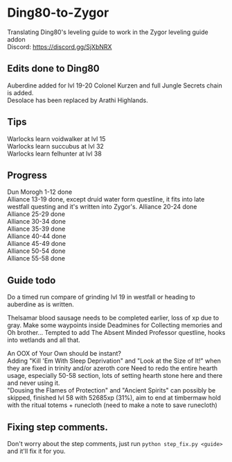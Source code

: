 # Ding80-to-Zygor
Translating Ding80's leveling guide to work in the Zygor leveling guide addon  
Discord: https://discord.gg/SjXbNRX

## Edits done to Ding80
Auberdine added for lvl 19-20
Colonel Kurzen and full Jungle Secrets chain is added.  
Desolace has been replaced by Arathi Highlands.  


## Tips
Warlocks learn voidwalker at lvl 15  
Warlocks learn succubus at lvl 32  
Warlocks learn felhunter at lvl 38

## Progress
Dun Morogh 1-12 done  
Alliance 13-19 done, except druid water form questline, it fits into late westfall questing and it's written into Zygor's.
Alliance 20-24 done  
Alliance 25-29 done  
Alliance 30-34 done  
Alliance 35-39 done  
Alliance 40-44 done  
Alliance 45-49 done  
Alliance 50-54 done  
Alliance 55-58 done  

## Guide todo
Do a timed run compare of grinding lvl 19 in westfall or heading to auberdine as is written.

Thelsamar blood sausage needs to be completed earlier, loss of xp due to gray.
Make some waypoints inside Deadmines for Collecting memories and Oh brother...
Tempted to add The Absent Minded Professor questline, hooks into wetlands and all that.

An OOX of Your Own should be instant?  
Adding "Kill 'Em With Sleep Deprivation" and "Look at the Size of It!" when they are fixed in trinity and/or azeroth core
Need to redo the entire hearth usage, especially 50-58 section, lots of setting hearth stone here and there and never using it.  
"Dousing the Flames of Protection" and "Ancient Spirits" can possibly be skipped, finished lvl 58 with 52685xp (31%), aim to end at timbermaw hold with the ritual totems + runecloth (need to make a note to save runecloth)  


## Fixing step comments.
Don't worry about the step comments, just run `python step_fix.py <guide>` and it'll fix it for you.

